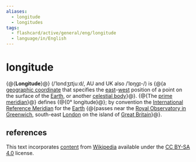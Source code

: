 ```yaml
---
aliases:
  - longitude
  - longitudes
tags:
  - flashcard/active/general/eng/longitude
  - language/in/English
---
```


# longitude

{@{__Longitude__}@} (/ˈlɒndʒɪtjuːd/, AU and UK also /ˈlɒŋɡɪ-/) is {@{a [geographic coordinate](geographic%20coordinat%20system.md) that specifies the [east](east.md)–[west](west.md) position of a point on the surface of the [Earth](Earth.md), or another [celestial body](astronomical%20object.md)}@}. {@{The [prime meridian](prime%20meridian.md)}@} defines {@{0° longitude}@}; by convention the [International Reference Meridian](IERS%20Reference%20Meridian.md) for the [Earth](Earth.md) {@{passes near the [Royal Observatory in Greenwich](Royal%20Observatory,%20Greenwich.md), south-east [London](London.md) on the island of [Great Britain](Great%20Britain.md)}@}. <!--SR:!2026-04-07,449,310!2028-05-18,1006,290!2027-07-23,841,330!2028-08-27,1180,350!2026-04-13,389,250-->

## references

This text incorporates [content](https://en.wikipedia.org/wiki/longitude) from [Wikipedia](Wikipedia.md) available under the [CC BY-SA 4.0](https://creativecommons.org/licenses/by-sa/4.0/) license.
